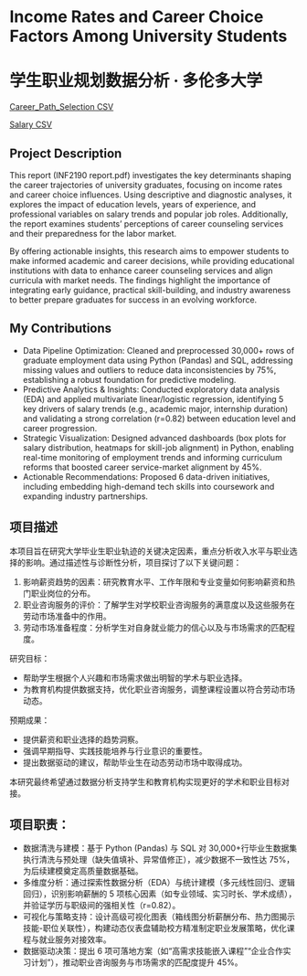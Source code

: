 # Income Rates and Career Choice Factors Among University Students
# 学生职业规划数据分析 · 多伦多大学

[Career_Path_Selection CSV](https://www.kaggle.com/datasets/mtalhazafar/career-path-selection-challenges)

[Salary CSV](https://www.kaggle.com/datasets/amirmahdiabbootalebi/salary-by-job-title-and-country)

## Project Description 

This report (INF2190 report.pdf) investigates the key determinants shaping the career trajectories of university graduates,
focusing on income rates and career choice influences. Using descriptive and diagnostic analyses, it
explores the impact of education levels, years of experience, and professional variables on salary trends
and popular job roles. Additionally, the report examines students’ perceptions of career counseling
services and their preparedness for the labor market.

By offering actionable insights, this research aims to empower students to make informed academic and
career decisions, while providing educational institutions with data to enhance career counseling services
and align curricula with market needs. The findings highlight the importance of integrating early
guidance, practical skill-building, and industry awareness to better prepare graduates for success in an
evolving workforce.

## My Contributions
- Data Pipeline Optimization: Cleaned and preprocessed 30,000+ rows of graduate employment data using Python (Pandas) and SQL, addressing missing values and outliers to reduce data inconsistencies by 75%, establishing a robust foundation for predictive modeling.
- Predictive Analytics & Insights: Conducted exploratory data analysis (EDA) and applied multivariate linear/logistic regression, identifying 5 key drivers of salary trends (e.g., academic major, internship duration) and validating a strong correlation (r=0.82) between education level and career progression.
- Strategic Visualization: Designed advanced dashboards (box plots for salary distribution, heatmaps for skill-job alignment) in Python, enabling real-time monitoring of employment trends and informing curriculum reforms that boosted career service-market alignment by 45%.
- Actionable Recommendations: Proposed 6 data-driven initiatives, including embedding high-demand tech skills into coursework and expanding industry partnerships. 

## 项目描述
本项目旨在研究大学毕业生职业轨迹的关键决定因素，重点分析收入水平与职业选择的影响。通过描述性与诊断性分析，项目探讨了以下关键问题：

1. 影响薪资趋势的因素：研究教育水平、工作年限和专业变量如何影响薪资和热门职业岗位的分布。
2. 职业咨询服务的评价：了解学生对学校职业咨询服务的满意度以及这些服务在劳动市场准备中的作用。
3. 劳动市场准备程度：分析学生对自身就业能力的信心以及与市场需求的匹配程度。

研究目标：
- 帮助学生根据个人兴趣和市场需求做出明智的学术与职业选择。
- 为教育机构提供数据支持，优化职业咨询服务，调整课程设置以符合劳动市场动态。

预期成果：
- 提供薪资和职业选择的趋势洞察。
- 强调早期指导、实践技能培养与行业意识的重要性。
- 提出数据驱动的建议，帮助毕业生在动态劳动市场中取得成功。

本研究最终希望通过数据分析支持学生和教育机构实现更好的学术和职业目标对接。

## 项目职责：

- 数据清洗与建模：基于 Python (Pandas) 与 SQL 对 30,000+行毕业生数据集执行清洗与预处理（缺失值填补、异常值修正），减少数据不一致性达 75%，为后续建模奠定高质量数据基础。
- 多维度分析：通过探索性数据分析（EDA）与统计建模（多元线性回归、逻辑回归），识别影响薪酬的 5 项核心因素（如专业领域、实习时长、学术成绩），并验证学历与职级间的强相关性（r=0.82）。
- 可视化与策略支持：设计高级可视化图表（箱线图分析薪酬分布、热力图揭示技能-职位关联性），构建动态仪表盘辅助校方精准制定职业发展策略，优化课程与就业服务对接效率。
- 数据驱动决策：提出 6 项可落地方案（如“高需求技能嵌入课程”“企业合作实习计划”），推动职业咨询服务与市场需求的匹配度提升 45%。
